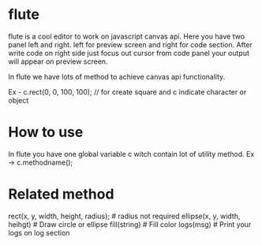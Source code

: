# flute
flute is a cool editor to work on javascript canvas api. Here you have two panel left and right. left for preview screen and right for code section. After write code on right side just focus out cursor from code panel your output will appear on preview screen.

In flute we have lots of method to achieve canvas api functionality.

Ex - c.rect(0, 0, 100, 100); // for create square and c indicate character or object


# How to use
In flute you have one global variable c witch contain lot of utility method.
Ex -> c.methodname();


# Related method
rect(x, y, width, height, radius); # radius not required
ellipse(x, y, width, heihgt) # Draw circle or ellipse
fill(string) # Fill color
logs(msg) # Print your logs on log section
